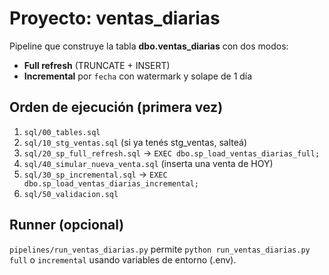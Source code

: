 # Proyecto: ventas_diarias

Pipeline que construye la tabla **dbo.ventas_diarias** con dos modos:
- **Full refresh** (TRUNCATE + INSERT)
- **Incremental** por `fecha` con watermark y solape de 1 día

## Orden de ejecución (primera vez)
1) `sql/00_tables.sql`
2) `sql/10_stg_ventas.sql` (si ya tenés stg_ventas, salteá)
3) `sql/20_sp_full_refresh.sql` → `EXEC dbo.sp_load_ventas_diarias_full;`
4) `sql/40_simular_nueva_venta.sql` (inserta una venta de HOY)
5) `sql/30_sp_incremental.sql` → `EXEC dbo.sp_load_ventas_diarias_incremental;`
6) `sql/50_validacion.sql`

## Runner (opcional)
`pipelines/run_ventas_diarias.py` permite `python run_ventas_diarias.py full` o `incremental` usando variables de entorno (.env).

